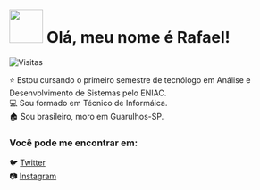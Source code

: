 # <img src="https://media.giphy.com/media/gM5qFksULw54NMWyry/giphy.gif" width="60px"> Olá, meu nome é Rafael!

<p><img src="https://visitor-badge.glitch.me/badge?page_id=page.id=rafaabatistas.rafaabatistas" alt="Visitas"></p>
⭐ Estou cursando o primeiro semestre de tecnólogo em Análise e Desenvolvimento de Sistemas pelo ENIAC. <br>
💻 Sou formado em Técnico de Informáica. <br>
🏠 Sou brasileiro, moro em Guarulhos-SP. 

### Você pode me encontrar em:
🐦 [Twitter](https://twitter.com/rafaa_batistas) <br>
📷 [Instagram](https://www.instagram.com/rafaa_batistas) <br>

